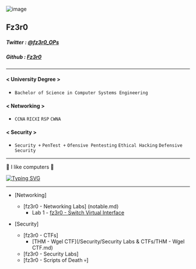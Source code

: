 ![image](https://user-images.githubusercontent.com/94720207/163654194-92edaa63-e2cc-4af7-a420-92a77b4182da.png)

## Fz3r0

##### Twitter : [@fz3r0_OPs](https://twitter.com/Fz3r0_OPs) 
##### Github  : [Fz3r0](https://github.com/fz3r0) 
---
#### < University Degree >
* `Bachelor of Science in Computer Systems Engineering`
#### < Networking > 
* `CCNA`  `RICXI`  `RSP`  `CWNA` 
#### < Security >   
* `Security +`  `PenTest +`  `Ofensive Pentesting`  `Ethical Hacking`  `Defensive Security` 
---

🤖 I like computers 🤖

[![Typing SVG](https://readme-typing-svg.herokuapp.com?size=17&color=00F733&multiline=true&lines=whoami;fz3r0)](https://git.io/typing-svg)

---

- [Networking] 
  - [fz3r0 - Networking Labs] (notable.md) 
     * Lab 1 - [fz3r0 - Switch Virtual Interface](/Networking/Labs/Switch_Virtual_Interface_(SVI).md) 

- [Security] 
  - [fz3r0 - CTFs]
     * [THM - Wgel CTF](/Security/Security Labs & CTFs/THM - Wgel CTF.md)
  - [fz3r0 - Security Labs]
  - [fz3r0 - Scripts of Death 💀]
<!--
**Fz3r0/Fz3r0** is a ✨ _special_ ✨ repository because its `README.md` (this file) appears on your GitHub profile.

Here are some ideas to get you started:

- 🔭 I’m currently working on ...
- 🌱 I’m currently learning ...
- 👯 I’m looking to collaborate on ...
- 🤔 I’m looking for help with ...
- 💬 Ask me about ...
- 📫 How to reach me: ...
- 😄 Pronouns: ...
- ⚡ Fun fact: ...
-->
